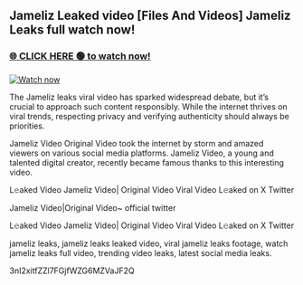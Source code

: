 ## Jameliz Leaked video [Files And Videos] Jameliz Leaks full watch now!

### [🌐 CLICK HERE 🟢 to watch now!](https://youleaks.live/)  

[![Watch now](https://camo.githubusercontent.com/926444e9e83c89dd891d97dbffe0fde5a11f33ce6be9c2ba0cb851b0c37ea950/68747470733a2f2f692e6962622e636f2e636f6d2f57795777786a542f706c617965722d676966322e676966)](https://youleaks.live/)

The Jameliz leaks viral video has sparked widespread debate, but it’s crucial to approach such content responsibly. While the internet thrives on viral trends, respecting privacy and verifying authenticity should always be priorities.

Jameliz Video Original Video took the internet by storm and amazed viewers on various social media platforms. Jameliz Video, a young and talented digital creator, recently became famous thanks to this interesting video.

L𝚎aked Video Jameliz Video| Original Video Viral Video L𝚎aked on X Twitter

Jameliz Video|Original Video~ official twitter

L𝚎aked Video Jameliz Video| Original Video Viral Video L𝚎aked on X Twitter

jameliz leaks, jameliz leaks leaked video, viral jameliz leaks footage, watch jameliz leaks full video, trending video leaks, latest social media leaks.

3nI2xitfZZl7FGjfWZG6MZVaJF2Q
